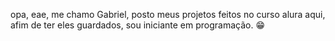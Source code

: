 opa, eae, me chamo Gabriel, posto meus projetos feitos no curso alura aqui, afim de ter eles guardados, sou iniciante em programação. 
😁
